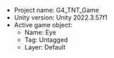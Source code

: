 <!-- UNITY CODE ASSIST INSTRUCTIONS START -->
- Project name: G4_TNT_Game
- Unity version: Unity 2022.3.57f1
- Active game object:
  - Name: Eye
  - Tag: Untagged
  - Layer: Default
<!-- UNITY CODE ASSIST INSTRUCTIONS END -->